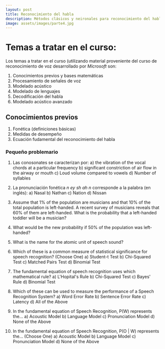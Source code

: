 ```yaml
---
layout: post
title: Reconocimiento del habla
description: Métodos clásicos y neironales para reconocimiento del habla
image: assets/images/parte4.jpg
---
```


# Temas a tratar en el curso:

Los temas a tratar en el curso (utilizando material proveniente del curso de reconocimiento de voz desarrollado por *Microsoft* son:

1. Conocimientos previos y bases matemáticas
2. Procesamiento de señales de voz
3. Modelado acústico
4. Modelado de lenguajes
5. Decodificación del habla
6. Modelado acústico avanzado

## Conocimientos previos

1. Fonética (definiciones básicas)
2. Medidas de desempeño
3. Ecuación fudamental del reconocimiento del habla

### Pequeño problemario

1. Las conosonates se caracterizan por:
  a) the vibration of the vocal chords at a particular frequency 
  b) significant constriction of air flow in the airway or mouth
  c) Loud volume compared to vowels
  d) Number of syllables

2. La pronunciación fonética *n ey sh ah n* corresponde a la palabra (en inglés):
  a) Nasal
  b) Nathan
  c) Nation
  d) Nissan

3. Assume that 1% of the population are musicians and that 10% of the total population is left-handed. A recent survey of musicians reveals that 60% of them are left-handed. What is the probability that a left-handed toddler will be a musician? 

4. What would be the new probability if 50% of the population was left-handed? 

5. What is the name for the atomic unit of speech sound? 

6. Which of these is a common measure of statistical significance for speech recognition? (Choose One)
  a) Student-t Test
  b) Chi-Squared Test
  c) Matched Pairs Test
  d) Binomial Test

7. The fundamental equation of speech recognition uses which mathematical rule? 
  a) L'Hopital's Rule
  b) Chi-Squared Test
  c) Bayes' Rule
  d) Binomial Test

8. Which of these can be used to measure the performance of a Speech Recognition System? 
  a) Word Error Rate
  b) Sentence Error Rate
  c) Latency
  d) All of the Above

9. In the fundamental equation of Speech Recognition, P(W) represents the... 
  a) Acoustic Model
  b) Language Model
  c) Pronunciation Model
  d) None of the Above

10. In the fundamental equation of Speech Recognition, P(O | W) represents the... (Choose One)
  a) Acoustic Model
  b) Language Model
  c) Pronunciation Model
  d) None of the Above

